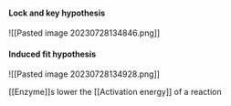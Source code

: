 #### Lock and key hypothesis
![[Pasted image 20230728134846.png]]

#### Induced fit hypothesis
![[Pasted image 20230728134928.png]]

[[Enzyme]]s lower the [[Activation energy]] of a reaction
